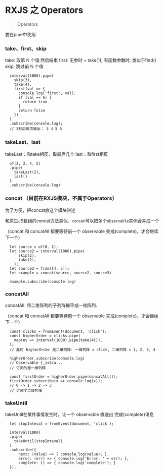 # RXJS 之 Operators

> Operators

要在pipe中使用.

### take、first、skip

take: 取第 N 个值.然后结束
first: 无参时 = take(1), 有函数参数时, 类似于find()
skip: 跳过前 N 个值

```
  interval(1000).pipe(
    skip(3),
    take(4),
    first(val => {
      console.log('first', val);
      if (val == 6) {
        return true
      }
      return false
    })
  )
  .subscribe(console.log);
  // 3秒后依次输出： 3 4 5 6
```

### takeLast、last

takeLast：和take相反，取最后几个
last：和first相反

```
  of(2, 3, 4, 5)
  .pipe(
    takeLast(2),
    last()
  )
  .subscribe(console.log)
```

### concat （目前在RXJS模块，不属于Operators）

为了方便，把concat放这个模块讲述

和原生JS数组的concat方法类似，`concat`可以把多个`observable`实例合并成一个

（concat 和 concatAll 都要等待前一个 observable 完成(complete)，才会继续下一个）

```
  let source = of(0, 1);
  let source2 = interval(1000).pipe(
      skip(2),
      take(2),
    );
  let source3 = from([4, 5]);
  let example = concat(source, source2, source3)

  example.subscribe(console.log)
```

### concatAll

concatAll: 将二维阵列的子列阵摊平成一维阵列.

（concat 和 concatAll 都要等待前一个 observable 完成(complete)，才会继续下一个）

```
  const clicks = fromEvent(document, 'click');
  const higherOrder = clicks.pipe(
    map(ev => interval(1000).pipe(take(4))),
  );
  // 此时 higherOrder 是二维列阵: 一维列阵 = click, 二维列阵 = 1, 2, 3, 4

  higherOrder.subscribe(console.log)
  // Observable {_isSca...
  // 订阅的是一维列阵

  const firstOrder = higherOrder.pipe(concatAll());
  firstOrder.subscribe(x => console.log(x));
  // 0 -> 1 -> 2 -> 3
  // 订阅了二维列阵
```


### takeUntil

takeUntil在某件事情发生时，让一个 observable 直送出 完成(complete)讯息

```
  let stopInteval = fromEvent(document, 'click');  

  interval(1000)
  .pipe(
    takeUntil(stopInteval)
  )
  .subscribe({
      next: (value) => { console.log(value); },
      error: (err) => { console.log('Error: ' + err); },
      complete: () => { console.log('complete'); }
  });
```
